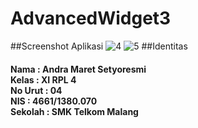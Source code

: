 # AdvancedWidget3
##Screenshot Aplikasi
![4](https://cloud.githubusercontent.com/assets/22126069/18786529/87e57f4a-81c8-11e6-8c48-a1edca0bf816.PNG)
![5](https://cloud.githubusercontent.com/assets/22126069/18786570/c4a80128-81c8-11e6-88cf-19e1b24e66f5.PNG)
##Identitas
<h4>Nama    : Andra Maret Setyoresmi
<br>Kelas   : XI RPL 4
<br>No Urut : 04
<br>NIS     : 4661/1380.070
<br>Sekolah : SMK Telkom Malang</h4>
